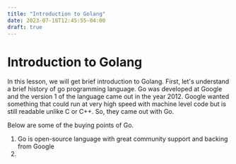 ```yaml
---
title: "Introduction to Golang"
date: 2023-07-18T12:45:55-04:00
draft: true
---
```


# Introduction to Golang

In this lesson, we will get brief introduction to Golang. First, let's understand a brief history of go programming language. Go was developed at Google and the version 1 of the language came out in the year 2012. Google wanted something that could run at very high speed with machine level code but is still readable unlike C or C++. So, they came out with Go.

Below are some of the buying points of Go.

1. Go is open-source language with great community support and backing from Google
2. 